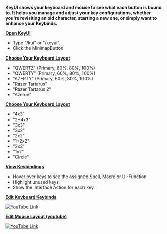 **KeyUI shows your keyboard and mouse to see what each button is bound to. It helps you manage and adjust your key configurations, whether you're revisiting an old character, starting a new one, or simply want to enhance your Keybinds.**

**<ins>Open KeyUI</ins>**
- Type "/kui" or "/keyui".
- Click the MinimapButton.

**<ins>Choose Your Keyboard Layout</ins>**
- "QWERTZ" (Primary, 60%, 80%, 100%)
- "QWERTY" (Primary, 60%, 80%, 100%)
- "AZERTY" (Primary, 60%, 80%, 100%)
- "Razer Tartarus"
- "Razer Tartarus 2"
- "Azeron"

**<ins>Choose Your Keyboard Layout</ins>**
- "4x3"
- "2+4x3"
- "3x3"
- "3x2"
- "2x2"
- "1+2x2"
- "2x2"
- "1x2"
- "Circle"

**<ins>View Keybindings</ins>**
- Hover over keys to see the assigned Spell, Macro or UI-Function
- Highlight unused keys
- Show the Interface Action for each key.

**<ins>Edit Keyboard Keybinds</ins>**

[![YouTube Link](https://img.youtube.com/vi/4jNuNZVvpqY/0.jpg)](https://www.youtube.com/watch?v=4jNuNZVvpqY)


**<ins>Edit Mouse Layout (youtube)</ins>**

[![YouTube Link](https://img.youtube.com/vi/ClGztJtR2rQ/0.jpg)](https://www.youtube.com/watch?v=ClGztJtR2rQ)
